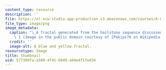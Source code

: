 ```yaml
---
content_type: resource
description: ''
file: https://ol-ocw-studio-app-production.s3.amazonaws.com/courses/6-005-software-construction-spring-2016/577309faa5004f456049a94e4f1fed34_6-005S16-th.png
file_type: image/png
image_metadata:
  caption: "\_A fractal generated from the hailstone sequence discussed in Lecture\
    \ 1 (Image in the public domain courtesy of [Pokips76 on Wikipedia](https://en.wikipedia.org/wiki/Collatz_conjecture#/media/File:CollatzFractal.png))."
  credit: ''
  image-alt: A blue and yellow fractal.
resourcetype: Image
title: thumbnail
uid: 577309fa-a500-4f45-6049-a94e4f1fed34
---
```

